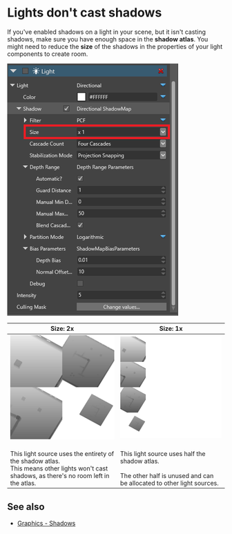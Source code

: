 # Lights don't cast shadows

If you've enabled shadows on a light in your scene, but it isn't casting shadows, make sure you have enough space in the **shadow atlas**. You might need to reduce the **size** of the shadows in the properties of your light components to create room.

![media/DirectionalLightProperties.png](../graphics/lights-and-shadows/media/DirectionalLightProperties-size.png)

| Size: 2x     | Size: 1x
| ---------------------------------------------------------------- | -------------------------------------------------------------
| ![FPS scene shadow map](../graphics/lights-and-shadows/media/shadow-atlas-2x.png)               | ![FPS scene shadow map](../graphics/lights-and-shadows/media/shadow-atlas-1x.png)
| <br>This light source uses the entirety of the shadow atlas. <br>This means other lights won't cast shadows, as there's no room left in the atlas.</br> | <br>This light source uses half the shadow atlas.</br> <br>The other half is unused and can be allocated to other light sources.</br>

## See also

* [Graphics - Shadows](../graphics/lights-and-shadows/shadows.md)